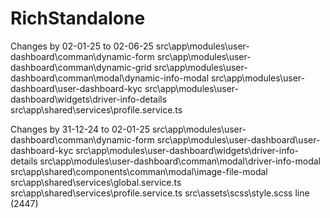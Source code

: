 # RichStandalone
Changes by 02-01-25 to 02-06-25
src\app\modules\user-dashboard\comman\dynamic-form
src\app\modules\user-dashboard\comman\dynamic-grid
src\app\modules\user-dashboard\comman\modal\dynamic-info-modal
src\app\modules\user-dashboard\user-dashboard-kyc
src\app\modules\user-dashboard\widgets\driver-info-details
src\app\shared\services\profile.service.ts


Changes by 31-12-24 to 02-01-25
src\app\modules\user-dashboard\comman\dynamic-form
src\app\modules\user-dashboard\user-dashboard-kyc
src\app\modules\user-dashboard\widgets\driver-info-details
src\app\modules\user-dashboard\comman\modal\driver-info-modal
src\app\shared\components\comman\modal\image-file-modal
src\app\shared\services\global.service.ts
src\app\shared\services\profile.service.ts
src\assets\scss\style.scss line (2447)
